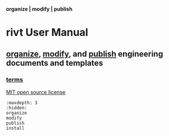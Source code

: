 **organize | modify | publish**

# **rivt** User Manual

## [organize](organize.md), [modify](modify.md),  and [publish](publish.md) engineering documents and templates

### [terms](terms.md)

[MIT open source license](https://opensource.org/license/mit/)


```{toctree}
:maxdepth: 3
:hidden:
organize
modify
publish
install
```
